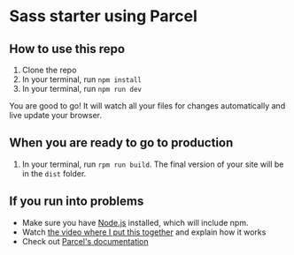 # Sass starter using Parcel

## How to use this repo
1. Clone the repo
2. In your terminal, run `npm install`
3. In your terminal, run `npm run dev`

You are good to go! It will watch all your files for changes automatically and live update your browser. 

## When you are ready to go to production 
1. In your terminal, run `rpm run build`. The final version of your site will be in the `dist` folder.

## If you run into problems
- Make sure you have [Node.js](https://nodejs.org/en/) installed, which will include npm.
- Watch [the video where I put this together](https://youtu.be/wYWf2m_yzBQ) and explain how it works
- Check out [Parcel's documentation](https://parceljs.org/getting_started.html)